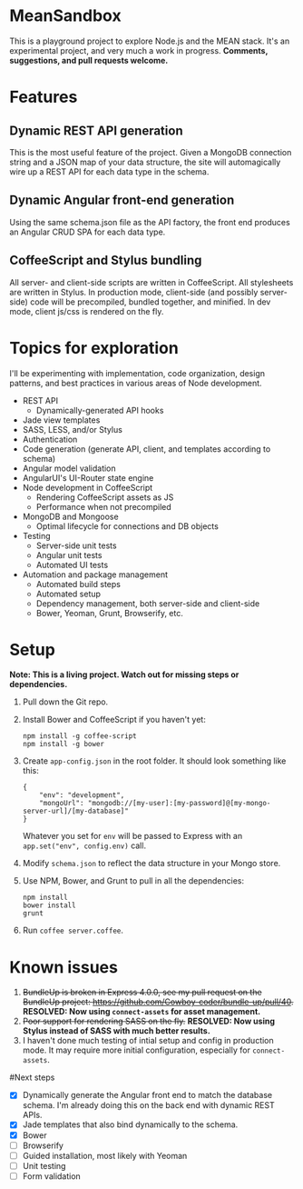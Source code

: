 # MeanSandbox
This is a playground project to explore Node.js and the MEAN stack. It's an experimental project, and very much a work in progress. **Comments, suggestions, and pull requests welcome.**

# Features
## Dynamic REST API generation
This is the most useful feature of the project. Given a MongoDB connection string and a JSON map of your data structure, the site will automagically wire up a REST API for each data type in the schema.

## Dynamic Angular front-end generation
Using the same schema.json file as the API factory, the front end produces an Angular CRUD SPA for each data type.

## CoffeeScript and Stylus bundling
All server- and client-side scripts are written in CoffeeScript. All stylesheets are written in Stylus. In production mode, client-side (and possibly server-side) code will be precompiled, bundled together, and minified. In dev mode, client js/css is rendered on the fly.

# Topics for exploration
I'll be experimenting with implementation, code organization, design patterns, and best practices in various areas of Node development.
- REST API
  - Dynamically-generated API hooks
- Jade view templates
- SASS, LESS, and/or Stylus
- Authentication
- Code generation (generate API, client, and templates according to schema)
- Angular model validation
- AngularUI's UI-Router state engine
- Node development in CoffeeScript 
  - Rendering CoffeeScript assets as JS
  - Performance when not precompiled
- MongoDB and Mongoose
  - Optimal lifecycle for connections and DB objects
- Testing
  - Server-side unit tests
  - Angular unit tests
  - Automated UI tests
- Automation and package management
  - Automated build steps 
  - Automated setup 
  - Dependency management, both server-side and client-side
  - Bower, Yeoman, Grunt, Browserify, etc.

# Setup
**Note: This is a living project. Watch out for missing steps or dependencies.** 

1. Pull down the Git repo.
2. Install Bower and CoffeeScript if you haven't yet:

    ```
    npm install -g coffee-script
    npm install -g bower
    ```
3. Create `app-config.json` in the root folder. It should look something like this:

    ```
    {
        "env": "development",
        "mongoUrl": "mongodb://[my-user]:[my-password]@[my-mongo-server-url]/[my-database]"
    }
    ```
   Whatever you set for `env` will be passed to Express with an `app.set("env", config.env)` call.
4. Modify `schema.json` to reflect the data structure in your Mongo store.
5. Use NPM, Bower, and Grunt to pull in all the dependencies:

    ```
    npm install
    bower install
    grunt
    ```
6. Run `coffee server.coffee`.

# Known issues
1. ~~BundleUp is broken in Express 4.0.0, see my pull request on the BundleUp project: https://github.com/Cowboy-coder/bundle-up/pull/40.~~ **RESOLVED: Now using `connect-assets` for asset management.**
2. ~~Poor support for rendering SASS on the fly.~~ **RESOLVED: Now using Stylus instead of SASS with much better results.**
3. I haven't done much testing of intial setup and config in production mode. It may require more initial configuration, especially for `connect-assets`.

#Next steps
- [x] Dynamically generate the Angular front end to match the database schema. I'm already doing this on the back end with dynamic REST APIs.
- [x] Jade templates that also bind dynamically to the schema.
- [x] Bower
- [ ] Browserify
- [ ] Guided installation, most likely with Yeoman
- [ ] Unit testing
- [ ] Form validation
